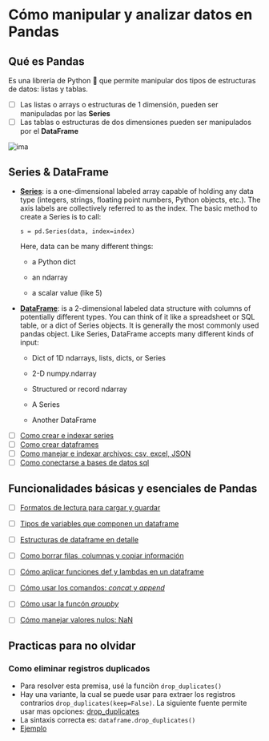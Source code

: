 # Cómo manipular y analizar datos en Pandas 

## Qué es Pandas

Es una librería de Python 🐍 que permite manipular dos tipos de estructuras de datos: listas y tablas.

- [ ] Las listas o arrays o estructuras de 1 dimensión, pueden ser manipuladas por las **Series**
- [ ] Las tablas o estructuras de dos dimensiones pueden ser manipulados por el **DataFrame**

![ima](https://pandas.pydata.org/pandas-docs/stable/_images/01_table_dataframe.svg)

## Series & DataFrame

- [**Series**](https://pandas.pydata.org/pandas-docs/stable/user_guide/dsintro.html#series): is a one-dimensional labeled array capable of holding any data type (integers, strings, floating point numbers, Python objects, etc.). The axis labels are collectively referred to as the index. The basic method to create a Series is to call:
  ```
  s = pd.Series(data, index=index)
  ```
  

    Here, data can be many different things:

    - a Python dict

    - an ndarray

    - a scalar value (like 5)



- [**DataFrame**](https://pandas.pydata.org/pandas-docs/stable/user_guide/dsintro.html#dataframe): is a 2-dimensional labeled data structure with columns of potentially different types. You can think of it like a spreadsheet or SQL table, or a dict of Series objects. It is generally the most commonly used pandas object. Like Series, DataFrame accepts many different kinds of input:

  - Dict of 1D ndarrays, lists, dicts, or Series

  - 2-D numpy.ndarray

  - Structured or record ndarray

  - A Series

  - Another DataFrame


- [ ] [Como crear e indexar series]()
- [ ] [Como crear dataframes]()
- [ ] [Como manejar e indexar archivos: csv, excel, JSON]()
- [ ] [Como conectarse a bases de datos sql]()

## Funcionalidades básicas y esenciales de Pandas

- [ ] [Formatos de lectura para cargar y guardar]()
- [ ] [Tipos de variables que componen un dataframe]()
- [ ] [Estructuras de dataframe en detalle]()
- [ ] [Como borrar filas, columnas y copiar información]()
- [ ] [Cómo aplicar funciones def y lambdas en un dataframe]()
- [ ] [Cómo usar los comandos: *concat* y *append*]()
- [ ] [Cómo usar la funcón *groupby*]()
- [ ] [Cómo manejar valores nulos: NaN]()


## Practicas para no olvidar

### Como eliminar registros duplicados

* Para resolver esta premisa, usé la funciòn ```drop_duplicates()```
* Hay una variante, la cual se puede usar para extraer los registros contrarios ```drop_duplicates(keep=False)```. La siguiente fuente permite usar mas opciones: [drop_duplicates](https://pandas.pydata.org/pandas-docs/stable/reference/api/pandas.DataFrame.drop_duplicates.html)
* La sintaxis correcta es: ```dataframe.drop_duplicates()```
* [Ejemplo](https://colab.research.google.com/drive/14KDbHQS8w2b8MmaEhJ7nmva0mrTuapqH?usp=sharing)

